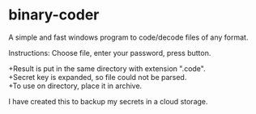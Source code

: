 # binary-coder
A simple and fast windows program to code/decode files of any format.  

Instructions:
Choose file, enter your password, press button.  

+Result is put in the same directory with extension ".code".  
+Secret key is expanded, so file could not be parsed.  
+To use on directory, place it in archive.  

I have created this to backup my secrets in a cloud storage.  